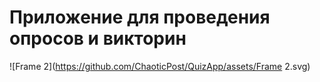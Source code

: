 # Приложение для проведения опросов и викторин

![Frame 2](https://github.com/ChaoticPost/QuizApp/assets/Frame 2.svg)

